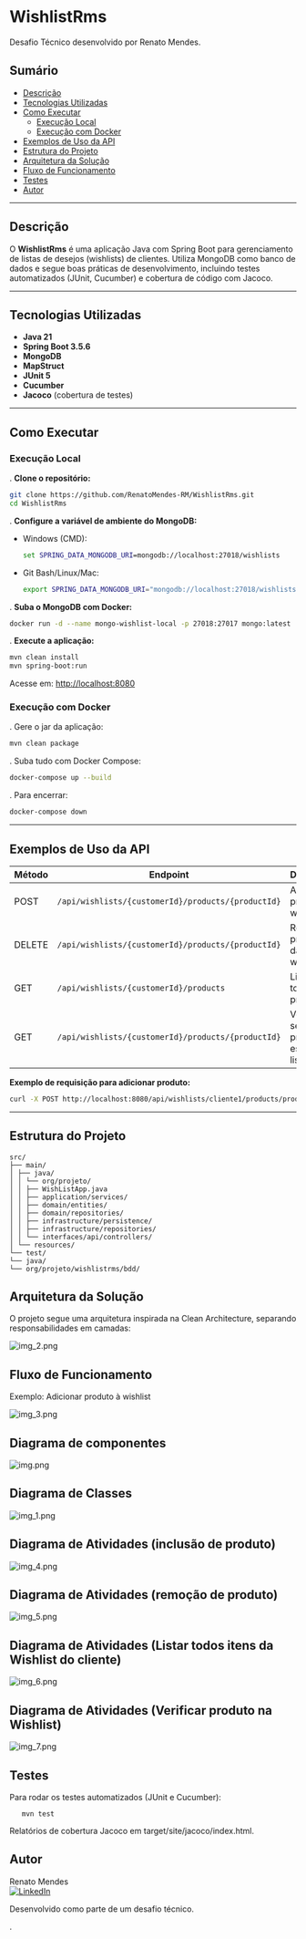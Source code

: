 # WishlistRms

Desafio Técnico desenvolvido por Renato Mendes.

## Sumário

- [Descrição](#descrição)
- [Tecnologias Utilizadas](#tecnologias-utilizadas)
- [Como Executar](#como-executar)
    - [Execução Local](#execução-local)
    - [Execução com Docker](#execução-com-docker)
- [Exemplos de Uso da API](#exemplos-de-uso-da-api)
- [Estrutura do Projeto](#estrutura-do-projeto)
- [Arquitetura da Solução](#arquitetura-da-solução)
- [Fluxo de Funcionamento](#fluxo-de-funcionamento)
- [Testes](#testes)
- [Autor](#autor)

---

## Descrição

O **WishlistRms** é uma aplicação Java com Spring Boot para gerenciamento de listas de desejos (wishlists) de clientes. Utiliza MongoDB como banco de dados e segue boas práticas de desenvolvimento, incluindo testes automatizados (JUnit, Cucumber) e cobertura de código com Jacoco.

---

## Tecnologias Utilizadas

- **Java 21**
- **Spring Boot 3.5.6**
- **MongoDB**
- **MapStruct**
- **JUnit 5**
- **Cucumber**
- **Jacoco** (cobertura de testes)

---

## Como Executar

### Execução Local

. **Clone o repositório:**
   ```bash
   git clone https://github.com/RenatoMendes-RM/WishlistRms.git
   cd WishlistRms
   ```

. **Configure a variável de ambiente do MongoDB:**

- Windows (CMD):
  ```cmd
  set SPRING_DATA_MONGODB_URI=mongodb://localhost:27018/wishlists
  ```
- Git Bash/Linux/Mac:
  ```bash
  export SPRING_DATA_MONGODB_URI="mongodb://localhost:27018/wishlists"
  ```

. **Suba o MongoDB com Docker:**
   ```bash
   docker run -d --name mongo-wishlist-local -p 27018:27017 mongo:latest
   ```

. **Execute a aplicação:**
   ```bash
   mvn clean install
   mvn spring-boot:run
   ```
Acesse em: [http://localhost:8080](http://localhost:8080)

### Execução com Docker

. Gere o jar da aplicação:
   ```bash
   mvn clean package
   ```

. Suba tudo com Docker Compose:
   ```bash
   docker-compose up --build
   ```

. Para encerrar:
   ```bash
   docker-compose down
   ```

---

## Exemplos de Uso da API

| Método | Endpoint                                      | Descrição                        |
|--------|-----------------------------------------------|----------------------------------|
| POST   | `/api/wishlists/{customerId}/products/{productId}` | Adiciona produto à wishlist      |
| DELETE | `/api/wishlists/{customerId}/products/{productId}` | Remove produto da wishlist       |
| GET    | `/api/wishlists/{customerId}/products`        | Lista todos os produtos          |
| GET    | `/api/wishlists/{customerId}/products/{productId}` | Verifica se produto está na lista|

**Exemplo de requisição para adicionar produto:**
```bash
curl -X POST http://localhost:8080/api/wishlists/cliente1/products/produto123
```

---

## Estrutura do Projeto



```
src/
├── main/
│ ├── java/
│ │ └── org/projeto/
│ │ ├── WishListApp.java
│ │ ├── application/services/
│ │ ├── domain/entities/
│ │ ├── domain/repositories/
│ │ ├── infrastructure/persistence/
│ │ ├── infrastructure/repositories/
│ │ └── interfaces/api/controllers/
│ └── resources/
└── test/
└── java/
└── org/projeto/wishlistrms/bdd/
```

## Arquitetura da Solução

O projeto segue uma arquitetura inspirada na Clean Architecture, separando responsabilidades em camadas:


![img_2.png](img_2.png)

## Fluxo de Funcionamento

Exemplo: Adicionar produto à wishlist

![img_3.png](img_3.png)


## Diagrama de componentes
![img.png](img.png)


## Diagrama de Classes
![img_1.png](img_1.png)

## Diagrama de Atividades (inclusão de produto)
![img_4.png](img_4.png)

## Diagrama de Atividades (remoção de produto)
![img_5.png](img_5.png)

## Diagrama de Atividades (Listar todos itens da Wishlist do cliente)
![img_6.png](img_6.png)

## Diagrama de Atividades (Verificar produto na Wishlist)
![img_7.png](img_7.png)

## Testes

Para rodar os testes automatizados (JUnit e Cucumber):

```
   mvn test
```
Relatórios de cobertura Jacoco em target/site/jacoco/index.html.



## Autor

Renato Mendes  
<a href="https://www.linkedin.com/in/engrenatomendes/" target="_blank">
<img src="https://img.shields.io/badge/-LinkedIn-blue?style=flat-square&logo=linkedin" alt="LinkedIn">
</a>



Desenvolvido como parte de um desafio técnico.


.
